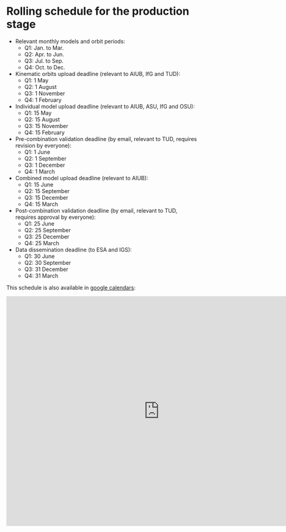 # Rolling schedule for the production stage

- Relevant monthly models and orbit periods:
  - Q1: Jan. to Mar.
  - Q2: Apr. to Jun.
  - Q3: Jul. to Sep.
  - Q4: Oct. to Dec.
- Kinematic orbits upload deadline (relevant to AIUB, IfG and TUD):
  - Q1: 1 May
  - Q2: 1 August
  - Q3: 1 November
  - Q4: 1 February
- Individual model upload deadline (relevant to AIUB, ASU, IfG and OSU):
  - Q1: 15 May
  - Q2: 15 August
  - Q3: 15 November
  - Q4: 15 February
- Pre-combination validation deadline (by email, relevant to TUD, requires revision by everyone):
  - Q1: 1 June
  - Q2: 1 September
  - Q3: 1 December
  - Q4: 1 March
- Combined model upload deadline (relevant to AIUB):
  - Q1: 15 June
  - Q2: 15 September
  - Q3: 15 December
  - Q4: 15 March
- Post-combination validation deadline (by email, relevant to TUD, requires approval by everyone):
  - Q1: 25 June
  - Q2: 25 September
  - Q3: 25 December
  - Q4: 25 March
- Data dissemination deadline (to ESA and IGS):
  - Q1: 30 June
  - Q2: 30 September
  - Q3: 31 December
  - Q4: 31 March

This schedule is also available in [google calendars](https://calendar.google.com/calendar/embed?src=300envqh07p1chkohaeb170seg%40group.calendar.google.com):


  <iframe src="https://calendar.google.com/calendar/embed?src=300envqh07p1chkohaeb170seg%40group.calendar.google.com" style="border: 0" width="800" height="600" frameborder="0" scrolling="no"></iframe>